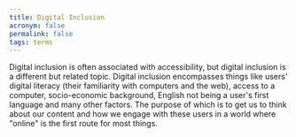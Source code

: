 ```yaml
---
title: Digital Inclusion
acronym: false
permalink: false
tags: terms
---
```

Digital inclusion is often associated with accessibility, but digital inclusion is a different but related topic. Digital inclusion encompasses things like users' digital literacy (their familiarity with computers and the web), access to a computer, socio-economic background, English not being a user's first language and many other factors. The purpose of which is to get us to think about our content and how we engage with these users in a world where "online" is the first route for most things.